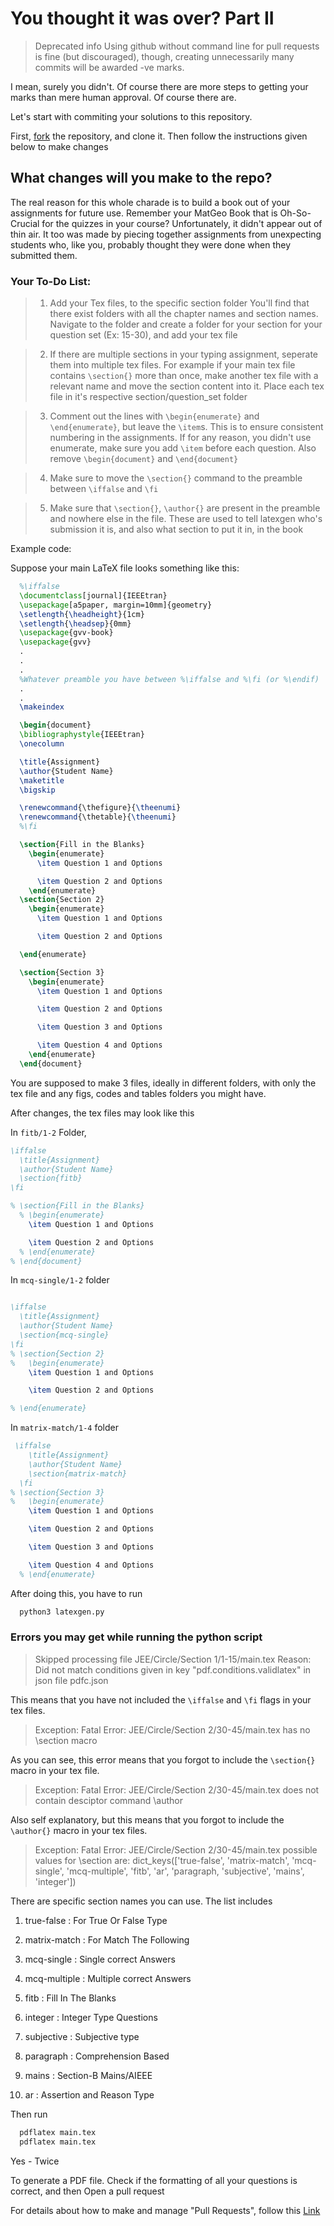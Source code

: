 # You thought it was over? Part II
> Deprecated info
> Using github without command line for pull requests is fine (but discouraged), though, creating unnecessarily many commits will be awarded -ve marks.

  I mean, surely you didn't. Of course there are more steps to getting your marks than mere human approval. Of course there are.
    
  Let's start with commiting your solutions to this repository.
  
  First, [fork](https://docs.github.com/en/pull-requests/collaborating-with-pull-requests/working-with-forks/fork-a-repo) the repository, and clone it. Then follow the instructions given below to make changes
  ## What changes will you make to the repo?

  The real reason for this whole charade is to build a book out of your assignments for future use. Remember your MatGeo Book that is Oh-So-Crucial for the quizzes in your course? Unfortunately, it didn't appear out of thin air. It too was made by piecing together assignments from unexpecting students who, like you, probably thought they were done when they submitted them.

  ### Your To-Do List:

>1. Add your Tex files, to the specific section folder
You'll find that there exist folders with all the chapter names and section names. Navigate to the folder and create a folder for your section for your question set (Ex: 15-30), and add your tex file

>2. If there are multiple sections in your typing assignment, seperate them into multiple tex files.
For example if your main tex file contains `\section{}` more than once, make another tex file with a relevant name and move the section content into it. Place each tex file in it's respective section/question_set folder
  
>3. Comment out the lines with `\begin{enumerate}` and `\end{enumerate}`, but leave the `\item`s. This is to ensure consistent numbering in the assignments. If for any reason, you didn't use enumerate, make sure you add `\item` before each question. Also remove `\begin{document}` and `\end{document}`

>4. Make sure to move the `\section{}` command to the preamble between `\iffalse` and `\fi` 

>5. Make sure that `\section{}`, `\author{}` are present in the preamble and nowhere else in the file. These are used to tell latexgen who's submission it is, and also what section to put it in, in the book 
  
Example code:

Suppose your main LaTeX file looks something like this:

  ```latex
    %\iffalse
    \documentclass[journal]{IEEEtran}
    \usepackage[a5paper, margin=10mm]{geometry}
    \setlength{\headheight}{1cm} 
    \setlength{\headsep}{0mm}  
    \usepackage{gvv-book}
    \usepackage{gvv}
    .
    .
    .
    %Whatever preamble you have between %\iffalse and %\fi (or %\endif)
    . 
    . 
    \makeindex

    \begin{document}
    \bibliographystyle{IEEEtran}
    \onecolumn

    \title{Assignment}
    \author{Student Name}
    \maketitle
    \bigskip

    \renewcommand{\thefigure}{\theenumi}
    \renewcommand{\thetable}{\theenumi}
    %\fi

    \section{Fill in the Blanks}
      \begin{enumerate}
        \item Question 1 and Options

        \item Question 2 and Options
      \end{enumerate}
    \section{Section 2}
      \begin{enumerate}
        \item Question 1 and Options

        \item Question 2 and Options

    \end{enumerate}

    \section{Section 3}
      \begin{enumerate}
        \item Question 1 and Options

        \item Question 2 and Options

        \item Question 3 and Options

        \item Question 4 and Options
      \end{enumerate}
    \end{document}
   ```
  You are supposed to make 3 files, ideally in different folders, with only the tex file and any figs, codes and tables folders you might have.

After changes, the tex files may look like this

In `fitb/1-2` Folder,
  ```latex
  \iffalse
    \title{Assignment}
    \author{Student Name}
    \section{fitb}
  \fi

  % \section{Fill in the Blanks}
    % \begin{enumerate}
      \item Question 1 and Options

      \item Question 2 and Options
    % \end{enumerate}
  % \end{document}
  ```
  In `mcq-single/1-2` folder
  ```latex

  \iffalse
    \title{Assignment}
    \author{Student Name}
    \section{mcq-single}
  \fi
  % \section{Section 2}
  %   \begin{enumerate}
      \item Question 1 and Options

      \item Question 2 and Options

  % \end{enumerate}
  ```
  In `matrix-match/1-4` folder
  ```latex
   \iffalse
      \title{Assignment}
      \author{Student Name}
      \section{matrix-match}
    \fi
  % \section{Section 3}
  %   \begin{enumerate}
      \item Question 1 and Options

      \item Question 2 and Options

      \item Question 3 and Options

      \item Question 4 and Options
    % \end{enumerate}
  ```

After doing this, you have to run 
```bash
  python3 latexgen.py
```

### Errors you may get while running the python script 

  > Skipped processing file JEE/Circle/Section 1/1-15/main.tex Reason: Did not match conditions given in key "pdf.conditions.validlatex" in json file pdfc.json

This means that you have not included the `\iffalse` and `\fi` flags in your tex files.

  > Exception: Fatal Error: JEE/Circle/Section 2/30-45/main.tex has no \section macro

As you can see, this error means that you forgot to include the `\section{}` macro in your tex file.

  > Exception: Fatal Error: JEE/Circle/Section 2/30-45/main.tex does not contain desciptor command \\author

Also self explanatory, but this means that you forgot to include the `\author{}` macro in your tex files.

  > Exception: Fatal Error: JEE/Circle/Section 2/30-45/main.tex possible values for \section are: dict_keys(['true-false', 'matrix-match', 'mcq-single', 'mcq-multiple', 'fitb', 'ar', 'paragraph, 'subjective', 'mains', 'integer'])

There are specific section names you can use. The list includes
  
  1. true-false : For True Or False Type 
    
  2. matrix-match : For Match The Following
    
  3. mcq-single : Single correct Answers
   
  4. mcq-multiple : Multiple correct Answers

  5. fitb : Fill In The Blanks

  6. integer : Integer Type Questions

  7. subjective : Subjective type

  8. paragraph : Comprehension Based

  9. mains : Section-B Mains/AIEEE

  10. ar : Assertion and Reason Type 


Then run
```sh
  pdflatex main.tex
  pdflatex main.tex
```
Yes - Twice

To generate a PDF file. Check if the formatting of all your questions is correct, and then Open a pull request


  For details about how to make and manage "Pull Requests", follow this [Link](https://docs.github.com/en/get-started/exploring-projects-on-github/contributing-to-a-project)

